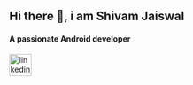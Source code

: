 ## Hi there 👋, i am Shivam Jaiswal
#### A passionate Android developer



[<img src='https://cdn.jsdelivr.net/npm/simple-icons@3.0.1/icons/linkedin.svg' alt='linkedin' height='40'>](https://www.linkedin.com/in/https://www.linkedin.com/in/shivam-jaiswal-89686b194//)  

